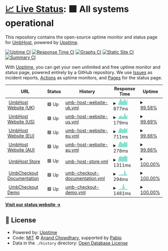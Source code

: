 # [📈 Live Status](https://UmbHost.github.io/Status-Page): <!--live status--> **🟩 All systems operational**

This repository contains the open-source uptime monitor and status page for [UmbHost](https://umbhost.net), powered by [Upptime](https://github.com/upptime/upptime).

[![Uptime CI](https://github.com/UmbHost/Status-Page/workflows/Uptime%20CI/badge.svg)](https://github.com/UmbHost/Status-Page/actions?query=workflow%3A%22Uptime+CI%22)
[![Response Time CI](https://github.com/UmbHost/Status-Page/workflows/Response%20Time%20CI/badge.svg)](https://github.com/UmbHost/Status-Page/actions?query=workflow%3A%22Response+Time+CI%22)
[![Graphs CI](https://github.com/UmbHost/Status-Page/workflows/Graphs%20CI/badge.svg)](https://github.com/UmbHost/Status-Page/actions?query=workflow%3A%22Graphs+CI%22)
[![Static Site CI](https://github.com/UmbHost/Status-Page/workflows/Static%20Site%20CI/badge.svg)](https://github.com/UmbHost/Status-Page/actions?query=workflow%3A%22Static+Site+CI%22)
[![Summary CI](https://github.com/UmbHost/Status-Page/workflows/Summary%20CI/badge.svg)](https://github.com/UmbHost/Status-Page/actions?query=workflow%3A%22Summary+CI%22)

With [Upptime](https://upptime.js.org), you can get your own unlimited and free uptime monitor and status page, powered entirely by a GitHub repository. We use [Issues](https://github.com/UmbHost/Status-Page/issues) as incident reports, [Actions](https://github.com/UmbHost/Status-Page/actions) as uptime monitors, and [Pages](https://UmbHost.github.io/Status-Page) for the status page.

<!--start: status pages-->
<!-- This summary is generated by Upptime (https://github.com/upptime/upptime) -->
<!-- Do not edit this manually, your changes will be overwritten -->
<!-- prettier-ignore -->
| URL | Status | History | Response Time | Uptime |
| --- | ------ | ------- | ------------- | ------ |
| <img alt="" src="https://icons.duckduckgo.com/ip3/umbhost.net.ico" height="13"> [UmbHost Website (UK)](https://umbhost.net) | 🟩 Up | [umb-host-website-uk.yml](https://github.com/UmbHost/Status-Page/commits/HEAD/history/umb-host-website-uk.yml) | <details><summary><img alt="Response time graph" src="./graphs/umb-host-website-uk/response-time-week.png" height="20"> 877ms</summary><br><a href="https://status.umbhost.net/history/umb-host-website-uk"><img alt="Response time 1019" src="https://img.shields.io/endpoint?url=https%3A%2F%2Fraw.githubusercontent.com%2FUmbHost%2FStatus-Page%2FHEAD%2Fapi%2Fumb-host-website-uk%2Fresponse-time.json"></a><br><a href="https://status.umbhost.net/history/umb-host-website-uk"><img alt="24-hour response time 695" src="https://img.shields.io/endpoint?url=https%3A%2F%2Fraw.githubusercontent.com%2FUmbHost%2FStatus-Page%2FHEAD%2Fapi%2Fumb-host-website-uk%2Fresponse-time-day.json"></a><br><a href="https://status.umbhost.net/history/umb-host-website-uk"><img alt="7-day response time 877" src="https://img.shields.io/endpoint?url=https%3A%2F%2Fraw.githubusercontent.com%2FUmbHost%2FStatus-Page%2FHEAD%2Fapi%2Fumb-host-website-uk%2Fresponse-time-week.json"></a><br><a href="https://status.umbhost.net/history/umb-host-website-uk"><img alt="30-day response time 1043" src="https://img.shields.io/endpoint?url=https%3A%2F%2Fraw.githubusercontent.com%2FUmbHost%2FStatus-Page%2FHEAD%2Fapi%2Fumb-host-website-uk%2Fresponse-time-month.json"></a><br><a href="https://status.umbhost.net/history/umb-host-website-uk"><img alt="1-year response time 1019" src="https://img.shields.io/endpoint?url=https%3A%2F%2Fraw.githubusercontent.com%2FUmbHost%2FStatus-Page%2FHEAD%2Fapi%2Fumb-host-website-uk%2Fresponse-time-year.json"></a></details> | <details><summary><a href="https://status.umbhost.net/history/umb-host-website-uk">99.58%</a></summary><a href="https://status.umbhost.net/history/umb-host-website-uk"><img alt="All-time uptime 99.92%" src="https://img.shields.io/endpoint?url=https%3A%2F%2Fraw.githubusercontent.com%2FUmbHost%2FStatus-Page%2FHEAD%2Fapi%2Fumb-host-website-uk%2Fuptime.json"></a><br><a href="https://status.umbhost.net/history/umb-host-website-uk"><img alt="24-hour uptime 97.09%" src="https://img.shields.io/endpoint?url=https%3A%2F%2Fraw.githubusercontent.com%2FUmbHost%2FStatus-Page%2FHEAD%2Fapi%2Fumb-host-website-uk%2Fuptime-day.json"></a><br><a href="https://status.umbhost.net/history/umb-host-website-uk"><img alt="7-day uptime 99.58%" src="https://img.shields.io/endpoint?url=https%3A%2F%2Fraw.githubusercontent.com%2FUmbHost%2FStatus-Page%2FHEAD%2Fapi%2Fumb-host-website-uk%2Fuptime-week.json"></a><br><a href="https://status.umbhost.net/history/umb-host-website-uk"><img alt="30-day uptime 99.90%" src="https://img.shields.io/endpoint?url=https%3A%2F%2Fraw.githubusercontent.com%2FUmbHost%2FStatus-Page%2FHEAD%2Fapi%2Fumb-host-website-uk%2Fuptime-month.json"></a><br><a href="https://status.umbhost.net/history/umb-host-website-uk"><img alt="1-year uptime 99.92%" src="https://img.shields.io/endpoint?url=https%3A%2F%2Fraw.githubusercontent.com%2FUmbHost%2FStatus-Page%2FHEAD%2Fapi%2Fumb-host-website-uk%2Fuptime-year.json"></a></details>
| <img alt="" src="https://icons.duckduckgo.com/ip3/us.umbhost.net.ico" height="13"> [UmbHost Website (US)](https://us.umbhost.net) | 🟩 Up | [umb-host-website-us.yml](https://github.com/UmbHost/Status-Page/commits/HEAD/history/umb-host-website-us.yml) | <details><summary><img alt="Response time graph" src="./graphs/umb-host-website-us/response-time-week.png" height="20"> 179ms</summary><br><a href="https://status.umbhost.net/history/umb-host-website-us"><img alt="Response time 188" src="https://img.shields.io/endpoint?url=https%3A%2F%2Fraw.githubusercontent.com%2FUmbHost%2FStatus-Page%2FHEAD%2Fapi%2Fumb-host-website-us%2Fresponse-time.json"></a><br><a href="https://status.umbhost.net/history/umb-host-website-us"><img alt="24-hour response time 136" src="https://img.shields.io/endpoint?url=https%3A%2F%2Fraw.githubusercontent.com%2FUmbHost%2FStatus-Page%2FHEAD%2Fapi%2Fumb-host-website-us%2Fresponse-time-day.json"></a><br><a href="https://status.umbhost.net/history/umb-host-website-us"><img alt="7-day response time 179" src="https://img.shields.io/endpoint?url=https%3A%2F%2Fraw.githubusercontent.com%2FUmbHost%2FStatus-Page%2FHEAD%2Fapi%2Fumb-host-website-us%2Fresponse-time-week.json"></a><br><a href="https://status.umbhost.net/history/umb-host-website-us"><img alt="30-day response time 175" src="https://img.shields.io/endpoint?url=https%3A%2F%2Fraw.githubusercontent.com%2FUmbHost%2FStatus-Page%2FHEAD%2Fapi%2Fumb-host-website-us%2Fresponse-time-month.json"></a><br><a href="https://status.umbhost.net/history/umb-host-website-us"><img alt="1-year response time 188" src="https://img.shields.io/endpoint?url=https%3A%2F%2Fraw.githubusercontent.com%2FUmbHost%2FStatus-Page%2FHEAD%2Fapi%2Fumb-host-website-us%2Fresponse-time-year.json"></a></details> | <details><summary><a href="https://status.umbhost.net/history/umb-host-website-us">99.69%</a></summary><a href="https://status.umbhost.net/history/umb-host-website-us"><img alt="All-time uptime 99.94%" src="https://img.shields.io/endpoint?url=https%3A%2F%2Fraw.githubusercontent.com%2FUmbHost%2FStatus-Page%2FHEAD%2Fapi%2Fumb-host-website-us%2Fuptime.json"></a><br><a href="https://status.umbhost.net/history/umb-host-website-us"><img alt="24-hour uptime 97.80%" src="https://img.shields.io/endpoint?url=https%3A%2F%2Fraw.githubusercontent.com%2FUmbHost%2FStatus-Page%2FHEAD%2Fapi%2Fumb-host-website-us%2Fuptime-day.json"></a><br><a href="https://status.umbhost.net/history/umb-host-website-us"><img alt="7-day uptime 99.69%" src="https://img.shields.io/endpoint?url=https%3A%2F%2Fraw.githubusercontent.com%2FUmbHost%2FStatus-Page%2FHEAD%2Fapi%2Fumb-host-website-us%2Fuptime-week.json"></a><br><a href="https://status.umbhost.net/history/umb-host-website-us"><img alt="30-day uptime 99.93%" src="https://img.shields.io/endpoint?url=https%3A%2F%2Fraw.githubusercontent.com%2FUmbHost%2FStatus-Page%2FHEAD%2Fapi%2Fumb-host-website-us%2Fuptime-month.json"></a><br><a href="https://status.umbhost.net/history/umb-host-website-us"><img alt="1-year uptime 99.94%" src="https://img.shields.io/endpoint?url=https%3A%2F%2Fraw.githubusercontent.com%2FUmbHost%2FStatus-Page%2FHEAD%2Fapi%2Fumb-host-website-us%2Fuptime-year.json"></a></details>
| <img alt="" src="https://icons.duckduckgo.com/ip3/eu.umbhost.net.ico" height="13"> [UmbHost Website (EU)](https://eu.umbhost.net) | 🟩 Up | [umb-host-website-eu.yml](https://github.com/UmbHost/Status-Page/commits/HEAD/history/umb-host-website-eu.yml) | <details><summary><img alt="Response time graph" src="./graphs/umb-host-website-eu/response-time-week.png" height="20"> 711ms</summary><br><a href="https://status.umbhost.net/history/umb-host-website-eu"><img alt="Response time 763" src="https://img.shields.io/endpoint?url=https%3A%2F%2Fraw.githubusercontent.com%2FUmbHost%2FStatus-Page%2FHEAD%2Fapi%2Fumb-host-website-eu%2Fresponse-time.json"></a><br><a href="https://status.umbhost.net/history/umb-host-website-eu"><img alt="24-hour response time 562" src="https://img.shields.io/endpoint?url=https%3A%2F%2Fraw.githubusercontent.com%2FUmbHost%2FStatus-Page%2FHEAD%2Fapi%2Fumb-host-website-eu%2Fresponse-time-day.json"></a><br><a href="https://status.umbhost.net/history/umb-host-website-eu"><img alt="7-day response time 711" src="https://img.shields.io/endpoint?url=https%3A%2F%2Fraw.githubusercontent.com%2FUmbHost%2FStatus-Page%2FHEAD%2Fapi%2Fumb-host-website-eu%2Fresponse-time-week.json"></a><br><a href="https://status.umbhost.net/history/umb-host-website-eu"><img alt="30-day response time 754" src="https://img.shields.io/endpoint?url=https%3A%2F%2Fraw.githubusercontent.com%2FUmbHost%2FStatus-Page%2FHEAD%2Fapi%2Fumb-host-website-eu%2Fresponse-time-month.json"></a><br><a href="https://status.umbhost.net/history/umb-host-website-eu"><img alt="1-year response time 763" src="https://img.shields.io/endpoint?url=https%3A%2F%2Fraw.githubusercontent.com%2FUmbHost%2FStatus-Page%2FHEAD%2Fapi%2Fumb-host-website-eu%2Fresponse-time-year.json"></a></details> | <details><summary><a href="https://status.umbhost.net/history/umb-host-website-eu">99.66%</a></summary><a href="https://status.umbhost.net/history/umb-host-website-eu"><img alt="All-time uptime 99.94%" src="https://img.shields.io/endpoint?url=https%3A%2F%2Fraw.githubusercontent.com%2FUmbHost%2FStatus-Page%2FHEAD%2Fapi%2Fumb-host-website-eu%2Fuptime.json"></a><br><a href="https://status.umbhost.net/history/umb-host-website-eu"><img alt="24-hour uptime 97.64%" src="https://img.shields.io/endpoint?url=https%3A%2F%2Fraw.githubusercontent.com%2FUmbHost%2FStatus-Page%2FHEAD%2Fapi%2Fumb-host-website-eu%2Fuptime-day.json"></a><br><a href="https://status.umbhost.net/history/umb-host-website-eu"><img alt="7-day uptime 99.66%" src="https://img.shields.io/endpoint?url=https%3A%2F%2Fraw.githubusercontent.com%2FUmbHost%2FStatus-Page%2FHEAD%2Fapi%2Fumb-host-website-eu%2Fuptime-week.json"></a><br><a href="https://status.umbhost.net/history/umb-host-website-eu"><img alt="30-day uptime 99.92%" src="https://img.shields.io/endpoint?url=https%3A%2F%2Fraw.githubusercontent.com%2FUmbHost%2FStatus-Page%2FHEAD%2Fapi%2Fumb-host-website-eu%2Fuptime-month.json"></a><br><a href="https://status.umbhost.net/history/umb-host-website-eu"><img alt="1-year uptime 99.94%" src="https://img.shields.io/endpoint?url=https%3A%2F%2Fraw.githubusercontent.com%2FUmbHost%2FStatus-Page%2FHEAD%2Fapi%2Fumb-host-website-eu%2Fuptime-year.json"></a></details>
| <img alt="" src="https://icons.duckduckgo.com/ip3/eu.umbhost.net.ico" height="13"> [UmbHost Website (AU)](https://eu.umbhost.net) | 🟩 Up | [umb-host-website-au.yml](https://github.com/UmbHost/Status-Page/commits/HEAD/history/umb-host-website-au.yml) | <details><summary><img alt="Response time graph" src="./graphs/umb-host-website-au/response-time-week.png" height="20"> 278ms</summary><br><a href="https://status.umbhost.net/history/umb-host-website-au"><img alt="Response time 335" src="https://img.shields.io/endpoint?url=https%3A%2F%2Fraw.githubusercontent.com%2FUmbHost%2FStatus-Page%2FHEAD%2Fapi%2Fumb-host-website-au%2Fresponse-time.json"></a><br><a href="https://status.umbhost.net/history/umb-host-website-au"><img alt="24-hour response time 183" src="https://img.shields.io/endpoint?url=https%3A%2F%2Fraw.githubusercontent.com%2FUmbHost%2FStatus-Page%2FHEAD%2Fapi%2Fumb-host-website-au%2Fresponse-time-day.json"></a><br><a href="https://status.umbhost.net/history/umb-host-website-au"><img alt="7-day response time 278" src="https://img.shields.io/endpoint?url=https%3A%2F%2Fraw.githubusercontent.com%2FUmbHost%2FStatus-Page%2FHEAD%2Fapi%2Fumb-host-website-au%2Fresponse-time-week.json"></a><br><a href="https://status.umbhost.net/history/umb-host-website-au"><img alt="30-day response time 312" src="https://img.shields.io/endpoint?url=https%3A%2F%2Fraw.githubusercontent.com%2FUmbHost%2FStatus-Page%2FHEAD%2Fapi%2Fumb-host-website-au%2Fresponse-time-month.json"></a><br><a href="https://status.umbhost.net/history/umb-host-website-au"><img alt="1-year response time 335" src="https://img.shields.io/endpoint?url=https%3A%2F%2Fraw.githubusercontent.com%2FUmbHost%2FStatus-Page%2FHEAD%2Fapi%2Fumb-host-website-au%2Fresponse-time-year.json"></a></details> | <details><summary><a href="https://status.umbhost.net/history/umb-host-website-au">99.66%</a></summary><a href="https://status.umbhost.net/history/umb-host-website-au"><img alt="All-time uptime 99.94%" src="https://img.shields.io/endpoint?url=https%3A%2F%2Fraw.githubusercontent.com%2FUmbHost%2FStatus-Page%2FHEAD%2Fapi%2Fumb-host-website-au%2Fuptime.json"></a><br><a href="https://status.umbhost.net/history/umb-host-website-au"><img alt="24-hour uptime 97.64%" src="https://img.shields.io/endpoint?url=https%3A%2F%2Fraw.githubusercontent.com%2FUmbHost%2FStatus-Page%2FHEAD%2Fapi%2Fumb-host-website-au%2Fuptime-day.json"></a><br><a href="https://status.umbhost.net/history/umb-host-website-au"><img alt="7-day uptime 99.66%" src="https://img.shields.io/endpoint?url=https%3A%2F%2Fraw.githubusercontent.com%2FUmbHost%2FStatus-Page%2FHEAD%2Fapi%2Fumb-host-website-au%2Fuptime-week.json"></a><br><a href="https://status.umbhost.net/history/umb-host-website-au"><img alt="30-day uptime 99.92%" src="https://img.shields.io/endpoint?url=https%3A%2F%2Fraw.githubusercontent.com%2FUmbHost%2FStatus-Page%2FHEAD%2Fapi%2Fumb-host-website-au%2Fuptime-month.json"></a><br><a href="https://status.umbhost.net/history/umb-host-website-au"><img alt="1-year uptime 99.94%" src="https://img.shields.io/endpoint?url=https%3A%2F%2Fraw.githubusercontent.com%2FUmbHost%2FStatus-Page%2FHEAD%2Fapi%2Fumb-host-website-au%2Fuptime-year.json"></a></details>
| <img alt="" src="https://icons.duckduckgo.com/ip3/my.umbhost.net.ico" height="13"> [UmbHost Store](https://my.umbhost.net/store) | 🟩 Up | [umb-host-store.yml](https://github.com/UmbHost/Status-Page/commits/HEAD/history/umb-host-store.yml) | <details><summary><img alt="Response time graph" src="./graphs/umb-host-store/response-time-week.png" height="20"> 1311ms</summary><br><a href="https://status.umbhost.net/history/umb-host-store"><img alt="Response time 1366" src="https://img.shields.io/endpoint?url=https%3A%2F%2Fraw.githubusercontent.com%2FUmbHost%2FStatus-Page%2FHEAD%2Fapi%2Fumb-host-store%2Fresponse-time.json"></a><br><a href="https://status.umbhost.net/history/umb-host-store"><img alt="24-hour response time 1468" src="https://img.shields.io/endpoint?url=https%3A%2F%2Fraw.githubusercontent.com%2FUmbHost%2FStatus-Page%2FHEAD%2Fapi%2Fumb-host-store%2Fresponse-time-day.json"></a><br><a href="https://status.umbhost.net/history/umb-host-store"><img alt="7-day response time 1311" src="https://img.shields.io/endpoint?url=https%3A%2F%2Fraw.githubusercontent.com%2FUmbHost%2FStatus-Page%2FHEAD%2Fapi%2Fumb-host-store%2Fresponse-time-week.json"></a><br><a href="https://status.umbhost.net/history/umb-host-store"><img alt="30-day response time 1335" src="https://img.shields.io/endpoint?url=https%3A%2F%2Fraw.githubusercontent.com%2FUmbHost%2FStatus-Page%2FHEAD%2Fapi%2Fumb-host-store%2Fresponse-time-month.json"></a><br><a href="https://status.umbhost.net/history/umb-host-store"><img alt="1-year response time 1366" src="https://img.shields.io/endpoint?url=https%3A%2F%2Fraw.githubusercontent.com%2FUmbHost%2FStatus-Page%2FHEAD%2Fapi%2Fumb-host-store%2Fresponse-time-year.json"></a></details> | <details><summary><a href="https://status.umbhost.net/history/umb-host-store">100.00%</a></summary><a href="https://status.umbhost.net/history/umb-host-store"><img alt="All-time uptime 100.00%" src="https://img.shields.io/endpoint?url=https%3A%2F%2Fraw.githubusercontent.com%2FUmbHost%2FStatus-Page%2FHEAD%2Fapi%2Fumb-host-store%2Fuptime.json"></a><br><a href="https://status.umbhost.net/history/umb-host-store"><img alt="24-hour uptime 100.00%" src="https://img.shields.io/endpoint?url=https%3A%2F%2Fraw.githubusercontent.com%2FUmbHost%2FStatus-Page%2FHEAD%2Fapi%2Fumb-host-store%2Fuptime-day.json"></a><br><a href="https://status.umbhost.net/history/umb-host-store"><img alt="7-day uptime 100.00%" src="https://img.shields.io/endpoint?url=https%3A%2F%2Fraw.githubusercontent.com%2FUmbHost%2FStatus-Page%2FHEAD%2Fapi%2Fumb-host-store%2Fuptime-week.json"></a><br><a href="https://status.umbhost.net/history/umb-host-store"><img alt="30-day uptime 100.00%" src="https://img.shields.io/endpoint?url=https%3A%2F%2Fraw.githubusercontent.com%2FUmbHost%2FStatus-Page%2FHEAD%2Fapi%2Fumb-host-store%2Fuptime-month.json"></a><br><a href="https://status.umbhost.net/history/umb-host-store"><img alt="1-year uptime 100.00%" src="https://img.shields.io/endpoint?url=https%3A%2F%2Fraw.githubusercontent.com%2FUmbHost%2FStatus-Page%2FHEAD%2Fapi%2Fumb-host-store%2Fuptime-year.json"></a></details>
| <img alt="" src="https://icons.duckduckgo.com/ip3/docs.umbcheckout.net.ico" height="13"> [UmbCheckout Documentation](https://docs.umbcheckout.net) | 🟩 Up | [umb-checkout-documentation.yml](https://github.com/UmbHost/Status-Page/commits/HEAD/history/umb-checkout-documentation.yml) | <details><summary><img alt="Response time graph" src="./graphs/umb-checkout-documentation/response-time-week.png" height="20"> 294ms</summary><br><a href="https://status.umbhost.net/history/umb-checkout-documentation"><img alt="Response time 320" src="https://img.shields.io/endpoint?url=https%3A%2F%2Fraw.githubusercontent.com%2FUmbHost%2FStatus-Page%2FHEAD%2Fapi%2Fumb-checkout-documentation%2Fresponse-time.json"></a><br><a href="https://status.umbhost.net/history/umb-checkout-documentation"><img alt="24-hour response time 186" src="https://img.shields.io/endpoint?url=https%3A%2F%2Fraw.githubusercontent.com%2FUmbHost%2FStatus-Page%2FHEAD%2Fapi%2Fumb-checkout-documentation%2Fresponse-time-day.json"></a><br><a href="https://status.umbhost.net/history/umb-checkout-documentation"><img alt="7-day response time 294" src="https://img.shields.io/endpoint?url=https%3A%2F%2Fraw.githubusercontent.com%2FUmbHost%2FStatus-Page%2FHEAD%2Fapi%2Fumb-checkout-documentation%2Fresponse-time-week.json"></a><br><a href="https://status.umbhost.net/history/umb-checkout-documentation"><img alt="30-day response time 305" src="https://img.shields.io/endpoint?url=https%3A%2F%2Fraw.githubusercontent.com%2FUmbHost%2FStatus-Page%2FHEAD%2Fapi%2Fumb-checkout-documentation%2Fresponse-time-month.json"></a><br><a href="https://status.umbhost.net/history/umb-checkout-documentation"><img alt="1-year response time 320" src="https://img.shields.io/endpoint?url=https%3A%2F%2Fraw.githubusercontent.com%2FUmbHost%2FStatus-Page%2FHEAD%2Fapi%2Fumb-checkout-documentation%2Fresponse-time-year.json"></a></details> | <details><summary><a href="https://status.umbhost.net/history/umb-checkout-documentation">100.00%</a></summary><a href="https://status.umbhost.net/history/umb-checkout-documentation"><img alt="All-time uptime 100.00%" src="https://img.shields.io/endpoint?url=https%3A%2F%2Fraw.githubusercontent.com%2FUmbHost%2FStatus-Page%2FHEAD%2Fapi%2Fumb-checkout-documentation%2Fuptime.json"></a><br><a href="https://status.umbhost.net/history/umb-checkout-documentation"><img alt="24-hour uptime 100.00%" src="https://img.shields.io/endpoint?url=https%3A%2F%2Fraw.githubusercontent.com%2FUmbHost%2FStatus-Page%2FHEAD%2Fapi%2Fumb-checkout-documentation%2Fuptime-day.json"></a><br><a href="https://status.umbhost.net/history/umb-checkout-documentation"><img alt="7-day uptime 100.00%" src="https://img.shields.io/endpoint?url=https%3A%2F%2Fraw.githubusercontent.com%2FUmbHost%2FStatus-Page%2FHEAD%2Fapi%2Fumb-checkout-documentation%2Fuptime-week.json"></a><br><a href="https://status.umbhost.net/history/umb-checkout-documentation"><img alt="30-day uptime 100.00%" src="https://img.shields.io/endpoint?url=https%3A%2F%2Fraw.githubusercontent.com%2FUmbHost%2FStatus-Page%2FHEAD%2Fapi%2Fumb-checkout-documentation%2Fuptime-month.json"></a><br><a href="https://status.umbhost.net/history/umb-checkout-documentation"><img alt="1-year uptime 100.00%" src="https://img.shields.io/endpoint?url=https%3A%2F%2Fraw.githubusercontent.com%2FUmbHost%2FStatus-Page%2FHEAD%2Fapi%2Fumb-checkout-documentation%2Fuptime-year.json"></a></details>
| <img alt="" src="https://icons.duckduckgo.com/ip3/demo.umbcheckout.net.ico" height="13"> [UmbCheckout Demo](https://demo.umbcheckout.net) | 🟩 Up | [umb-checkout-demo.yml](https://github.com/UmbHost/Status-Page/commits/HEAD/history/umb-checkout-demo.yml) | <details><summary><img alt="Response time graph" src="./graphs/umb-checkout-demo/response-time-week.png" height="20"> 1481ms</summary><br><a href="https://status.umbhost.net/history/umb-checkout-demo"><img alt="Response time 852" src="https://img.shields.io/endpoint?url=https%3A%2F%2Fraw.githubusercontent.com%2FUmbHost%2FStatus-Page%2FHEAD%2Fapi%2Fumb-checkout-demo%2Fresponse-time.json"></a><br><a href="https://status.umbhost.net/history/umb-checkout-demo"><img alt="24-hour response time 878" src="https://img.shields.io/endpoint?url=https%3A%2F%2Fraw.githubusercontent.com%2FUmbHost%2FStatus-Page%2FHEAD%2Fapi%2Fumb-checkout-demo%2Fresponse-time-day.json"></a><br><a href="https://status.umbhost.net/history/umb-checkout-demo"><img alt="7-day response time 1481" src="https://img.shields.io/endpoint?url=https%3A%2F%2Fraw.githubusercontent.com%2FUmbHost%2FStatus-Page%2FHEAD%2Fapi%2Fumb-checkout-demo%2Fresponse-time-week.json"></a><br><a href="https://status.umbhost.net/history/umb-checkout-demo"><img alt="30-day response time 898" src="https://img.shields.io/endpoint?url=https%3A%2F%2Fraw.githubusercontent.com%2FUmbHost%2FStatus-Page%2FHEAD%2Fapi%2Fumb-checkout-demo%2Fresponse-time-month.json"></a><br><a href="https://status.umbhost.net/history/umb-checkout-demo"><img alt="1-year response time 852" src="https://img.shields.io/endpoint?url=https%3A%2F%2Fraw.githubusercontent.com%2FUmbHost%2FStatus-Page%2FHEAD%2Fapi%2Fumb-checkout-demo%2Fresponse-time-year.json"></a></details> | <details><summary><a href="https://status.umbhost.net/history/umb-checkout-demo">100.00%</a></summary><a href="https://status.umbhost.net/history/umb-checkout-demo"><img alt="All-time uptime 100.00%" src="https://img.shields.io/endpoint?url=https%3A%2F%2Fraw.githubusercontent.com%2FUmbHost%2FStatus-Page%2FHEAD%2Fapi%2Fumb-checkout-demo%2Fuptime.json"></a><br><a href="https://status.umbhost.net/history/umb-checkout-demo"><img alt="24-hour uptime 100.00%" src="https://img.shields.io/endpoint?url=https%3A%2F%2Fraw.githubusercontent.com%2FUmbHost%2FStatus-Page%2FHEAD%2Fapi%2Fumb-checkout-demo%2Fuptime-day.json"></a><br><a href="https://status.umbhost.net/history/umb-checkout-demo"><img alt="7-day uptime 100.00%" src="https://img.shields.io/endpoint?url=https%3A%2F%2Fraw.githubusercontent.com%2FUmbHost%2FStatus-Page%2FHEAD%2Fapi%2Fumb-checkout-demo%2Fuptime-week.json"></a><br><a href="https://status.umbhost.net/history/umb-checkout-demo"><img alt="30-day uptime 100.00%" src="https://img.shields.io/endpoint?url=https%3A%2F%2Fraw.githubusercontent.com%2FUmbHost%2FStatus-Page%2FHEAD%2Fapi%2Fumb-checkout-demo%2Fuptime-month.json"></a><br><a href="https://status.umbhost.net/history/umb-checkout-demo"><img alt="1-year uptime 100.00%" src="https://img.shields.io/endpoint?url=https%3A%2F%2Fraw.githubusercontent.com%2FUmbHost%2FStatus-Page%2FHEAD%2Fapi%2Fumb-checkout-demo%2Fuptime-year.json"></a></details>

<!--end: status pages-->

[**Visit our status website →**](https://UmbHost.github.io/Status-Page)

## 📄 License

- Powered by: [Upptime](https://github.com/upptime/upptime)
- Code: [MIT](./LICENSE) © [Anand Chowdhary](https://anandchowdhary.com), supported by [Pabio](https://pabio.com)
- Data in the `./history` directory: [Open Database License](https://opendatacommons.org/licenses/odbl/1-0/)
